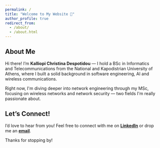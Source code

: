 ```yaml
---
permalink: /
title: "Welcome to My Website 👋"
author_profile: true
redirect_from: 
  - /about/
  - /about.html
---
```


## About Me

Hi there! I’m **Kalliopi Christina Despotidou** — I hold a BSc in Informatics and Telecommunications from the National and Kapodistrian University of Athens, where I built a solid background in software engineering, AI and wireless communications. 

Right now, I'm diving deeper into network engineering through my MSc, focusing on wireless networks and network security — two fields I'm really passionate about.

## Let’s Connect! 

I’d love to hear from you! Feel free to connect with me on **[LinkedIn](https://www.linkedin.com/in/kalliopi-despotidou/)** or drop me an **[email](mailto:kdespotidou@di.uoa.gr)**.

Thanks for stopping by! 


